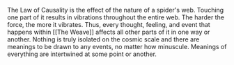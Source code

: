 The Law of Causality is the effect of the nature of a spider's web. Touching one part of it results in vibrations throughout the entire web. The harder the force, the more it vibrates. Thus, every thought, feeling, and event that happens within [[The Weave]] affects all other parts of it in one way or another. Nothing is truly isolated on the cosmic scale and there are meanings to be drawn to any events, no matter how minuscule. Meanings of everything are intertwined at some point or another.
